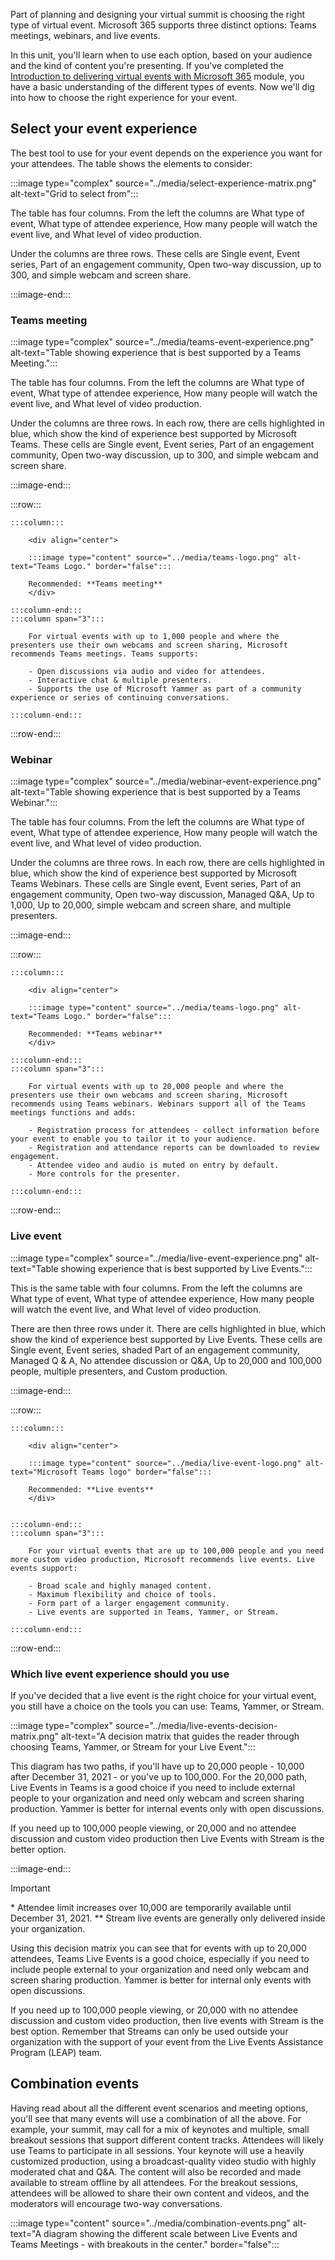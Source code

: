 Part of planning and designing your virtual summit is choosing the right type of virtual event. Microsoft 365 supports three distinct options: Teams meetings, webinars, and live events. 

In this unit, you'll learn when to use each option, based on your audience and the kind of content you're presenting.  If you've completed the [Introduction to delivering virtual events with Microsoft 365](/learn/modules/m365-introduction-deliver-virtual-events-using-microsoft-teams) module, you have a basic understanding of the different types of events. Now we'll dig into how to choose the right experience for your event.


## Select your event experience

The best tool to use for your event depends on the experience you want for your attendees. The table shows the elements to consider:

:::image type="complex" source="../media/select-experience-matrix.png" alt-text="Grid to select from":::

The table has four columns. From the left the columns are What type of event, What type of attendee experience, How many people will watch the event live, and What level of video production.

Under the columns are three rows. These cells are Single event, Event series, Part of an engagement community, Open two-way discussion, up to 300, and simple webcam and screen share.

:::image-end:::

### Teams meeting

:::image type="complex" source="../media/teams-event-experience.png" alt-text="Table showing experience that is best supported by a Teams Meeting.":::

The table has four columns. From the left the columns are What type of event, What type of attendee experience, How many people will watch the event live, and What level of video production.

Under the columns are three rows. In each row, there are cells highlighted in blue, which show the kind of experience best supported by Microsoft Teams. These cells are Single event, Event series, Part of an engagement community, Open two-way discussion, up to 300, and simple webcam and screen share.

:::image-end:::

:::row:::

    :::column:::
    
        <div align="center">

        :::image type="content" source="../media/teams-logo.png" alt-text="Teams Logo." border="false":::

        Recommended: **Teams meeting**
        </div>
    
    :::column-end:::
    :::column span="3":::

        For virtual events with up to 1,000 people and where the presenters use their own webcams and screen sharing, Microsoft recommends Teams meetings. Teams supports:

        - Open discussions via audio and video for attendees.
        - Interactive chat & multiple presenters.
        - Supports the use of Microsoft Yammer as part of a community experience or series of continuing conversations.
    
    :::column-end:::

:::row-end:::

### Webinar

:::image type="complex" source="../media/webinar-event-experience.png" alt-text="Table showing experience that is best supported by a Teams Webinar.":::

The table has four columns. From the left the columns are What type of event, What type of attendee experience, How many people will watch the event live, and What level of video production.

Under the columns are three rows. In each row, there are cells highlighted in blue, which show the kind of experience best supported by Microsoft Teams Webinars. These cells are Single event, Event series, Part of an engagement community, Open two-way discussion, Managed Q&A, Up to 1,000, Up to 20,000, simple webcam and screen share, and multiple presenters.

:::image-end:::

:::row:::

    :::column:::
    
        <div align="center">

        :::image type="content" source="../media/teams-logo.png" alt-text="Teams Logo." border="false":::

        Recommended: **Teams webinar**
        </div>
    
    :::column-end:::
    :::column span="3":::

        For virtual events with up to 20,000 people and where the presenters use their own webcams and screen sharing, Microsoft recommends using Teams webinars. Webinars support all of the Teams meetings functions and adds:

        - Registration process for attendees - collect information before your event to enable you to tailor it to your audience.
        - Registration and attendance reports can be downloaded to review engagement.
        - Attendee video and audio is muted on entry by default.
        - More controls for the presenter.
    
    :::column-end:::

:::row-end:::

### Live event

:::image type="complex" source="../media/live-event-experience.png" alt-text="Table showing experience that is best supported by Live Events.":::

This is the same table with four columns. From the left the columns are What type of event, What type of attendee experience, How many people will watch the event live, and What level of video production.

There are then three rows under it. There are cells highlighted in blue, which show the kind of experience best supported by Live Events. These cells are Single event, Event series, shaded Part of an engagement community, Managed Q & A, No attendee discussion or Q&A, Up to 20,000 and 100,000 people, multiple presenters, and Custom production.

:::image-end:::

:::row:::

    :::column:::

        <div align="center">

        :::image type="content" source="../media/live-event-logo.png" alt-text="Microsoft Teams logo" border="false":::

        Recommended: **Live events**
        </div>

        
    :::column-end:::
    :::column span="3":::

        For your virtual events that are up to 100,000 people and you need more custom video production, Microsoft recommends live events. Live events support:

        - Broad scale and highly managed content.
        - Maximum flexibility and choice of tools.
        - Form part of a larger engagement community.
        - Live events are supported in Teams, Yammer, or Stream.

    :::column-end:::

:::row-end:::


### Which live event experience should you use

If you've decided that a live event is the right choice for your virtual event, you still have a choice on the tools you can use: Teams, Yammer, or Stream.

:::image type="complex" source="../media/live-events-decision-matrix.png" alt-text="A decision matrix that guides the reader through choosing Teams, Yammer, or Stream for your Live Event.":::

This diagram has two paths, if you'll have up to 20,000 people - 10,000 after December 31, 2021 - or you've up to 100,000. For the 20,000 path, Live Events in Teams is a good choice if you need to include external people to your organization and need only webcam and screen sharing production. Yammer is better for internal events only with open discussions.

If you need up to 100,000 people viewing, or 20,000 and no attendee discussion and custom video production then Live Events with Stream is the better option.

:::image-end:::

> [!IMPORTANT]
> \* Attendee limit increases over 10,000 are temporarily available until December 31, 2021.
> \*\* Stream live events are generally only delivered inside your organization.

Using this decision matrix you can see that for events with up to 20,000 attendees, Teams Live Events is a good choice, especially if you need to include people external to your organization and need only webcam and screen sharing production. Yammer is better for internal only events with open discussions.

If you need up to 100,000 people viewing, or 20,000 with no attendee discussion and custom video production, then live events with Stream is the best option. Remember that Streams can only be used outside your organization with the support of your event from the Live Events Assistance Program (LEAP) team.

## Combination events

Having read about all the different event scenarios and meeting options, you'll see that many events will use a combination of all the above. For example, your summit, may call for a mix of keynotes and multiple, small breakout sessions that support different content tracks. Attendees will likely use Teams to participate in all sessions. Your keynote will use a heavily customized production, using a broadcast-quality video studio with highly moderated chat and Q&A. The content will also be recorded and made available to stream offline by all attendees. For the breakout sessions, attendees will be allowed to share their own content and videos, and the moderators will encourage two-way conversations. 

:::image type="content" source="../media/combination-events.png" alt-text="A diagram showing the different scale between Live Events and Teams Meetings - with breakouts in the center." border="false":::
